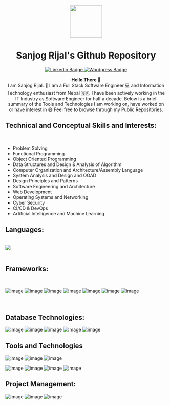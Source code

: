 <div id="header" align="center">
      <img src="https://media.giphy.com/media/qgQUggAC3Pfv687qPC/giphy.gif" width="100vw" />
      <h1> Sanjog Rijal's Github Repository </h1>
      <div id="badges">
            <a href="https://www.linkedin.com/in/sanjog-rijal-421a28150">
                  <img src="https://img.shields.io/badge/LinkedIn-blue?style=for-the-badge&logo=linkedin&logoColor=white" alt="LinkedIn Badge"/>
            </a>
            <a href="https://sanjogrizal.wordpress.com">
                  <img src="https://img.shields.io/badge/wordpress-0073aa?style=for-the-badge&logo=wordpress" alt="Wordpress Badge"/>
            </a> 
      </div>
      <img src="https://komarev.com/ghpvc/?username=SanjogRijal&style=flat-square&color=blue" alt=""/>
</div>

<section class="introduction">
      <div align="center">
            <p>
                  <b>Hello There 👋</b><br/>
                  I am Sanjog Rijal. 🙏
                  I am a Full Stack Software Engineer 💻 and Information Technology enthusiast from Nepal 🇳🇵. 
                  I have been actively working in the IT Industry as Software Engineer for half a decade.
                  Below is a brief summary of the Tools and Technologies I am working on, have worked on or have interest in 😄
                  Feel free to browse through my Public Repositories.
            </p>
      </div>
</section>

<div>
    <h2><b>Technical and Conceptual Skills and Interests:</b></h2><br/>
    <ul>
       <li> Problem Solving </li>
       <li> Functional Programming </li> 
       <li> Object Oriented Programming </li>
       <li> Data Structures and Design & Analysis of Algorithm </li>
       <li> Computer Organization and Architecture/Assembly Language </li>
       <li> System Analysis and Design and OOAD </li>
       <li> Design Principles and Patterns </li>
       <li> Software Engineering and Architecture </li>
       <li> Web Development </li> 
       <li> Operating Systems and Networking </li>
       <li> Cyber Security </li>
       <li> CI/CD & DevOps </li> 
       <li> Artificial Intelligence and Machine Learning </li>
    </ul>
</div>

<div>   
   <h2><b>Languages:</b></h2><br/>
   <img src="https://user-images.githubusercontent.com/12619793/196091030-306b3139-46c1-42b7-b119-e7bf8cd133e4.png"/> 
<!--    ![image](https://user-images.githubusercontent.com/12619793/196091030-306b3139-46c1-42b7-b119-e7bf8cd133e4.png)
   ![image](https://user-images.githubusercontent.com/12619793/196091073-961769fd-258b-451a-b86c-464dce0d74a1.png)
   ![image](https://user-images.githubusercontent.com/12619793/196091100-9bfdfb10-63e3-4ffd-8041-da94a68107be.png)
   ![image](https://user-images.githubusercontent.com/12619793/196091139-83adf4df-cd16-42fe-bee3-867f0cb48526.png)
   ![image](https://user-images.githubusercontent.com/12619793/196091338-c39a30c4-767a-4db5-9986-8d27f95e8b60.png)
   ![image](https://user-images.githubusercontent.com/12619793/196091391-037b9abc-1f0e-4de5-a9a3-9f0afee30cd8.png) -->
   
   
</div><br/>

<div>
   <h2><b>Frameworks:</b></h2><br/>
   
   ![image](https://user-images.githubusercontent.com/12619793/196092637-d3c368b7-1692-4f5e-8832-9e2ae03b5bf1.png)
   ![image](https://user-images.githubusercontent.com/12619793/196092502-2206b9bf-9791-417b-b23b-87f4f1648266.png)
   ![image](https://user-images.githubusercontent.com/12619793/196092754-8875d865-fe00-4264-8fb5-10d7231d9752.png)
   ![image](https://user-images.githubusercontent.com/12619793/196097024-92bf57d5-1a1b-4517-9b11-4e2387bea4f9.png)
   ![image](https://user-images.githubusercontent.com/12619793/196097088-7bd173ab-92d0-4101-afc3-89745afa44cf.png)
   ![image](https://user-images.githubusercontent.com/12619793/196097150-14771cfd-5078-40d1-bbaf-daaac582c2df.png)
   ![image](https://user-images.githubusercontent.com/12619793/196096635-ae3df447-8652-409d-97a5-cfd24105c7a2.png)


</div><br/>


<div>
   <h2><b> Database Technologies: </b><br/></h2>
   
   ![image](https://user-images.githubusercontent.com/12619793/196097211-f9d10c64-2d36-4bde-9139-2c7070178c96.png)
   ![image](https://user-images.githubusercontent.com/12619793/196097255-0558188f-9fba-4089-8d60-25b76d4ed418.png)
   ![image](https://user-images.githubusercontent.com/12619793/196096378-40ac59fe-d517-4c97-8e10-6c8c264f1dca.png)
   ![image](https://user-images.githubusercontent.com/12619793/196098514-e02f2913-1ed4-4dc7-8bee-499460abfded.png)
   ![image](https://user-images.githubusercontent.com/12619793/196097356-0a434d60-5430-4caa-a0cc-7f14f27abac4.png)

</div>

<div> 
   <h2><b> Tools and Technologies </b><br/></h2>
   
   ![image](https://user-images.githubusercontent.com/12619793/196097429-35ffc65e-1482-4bf9-970f-df0e153bf2c0.png)
   ![image](https://user-images.githubusercontent.com/12619793/196097491-56944377-51db-4715-a9dd-7c0d0e3bef81.png)
   ![image](https://user-images.githubusercontent.com/12619793/196097666-f1a4f932-a0d3-4f41-9033-2fbd375d1b5b.png)
   
   ![image](https://user-images.githubusercontent.com/12619793/196097802-02d6ab08-600d-4676-bc37-95f13a612004.png)
   ![image](https://user-images.githubusercontent.com/12619793/196094845-5ec0f041-8bcc-4e94-847f-971fbd0ef7cd.png)
   ![image](https://user-images.githubusercontent.com/12619793/196097971-4d25bb3f-5d79-47bc-b55a-3e1e152ab3b0.png)
   ![image](https://user-images.githubusercontent.com/12619793/196096647-6f43c29f-b65b-4234-925b-06c972fe87c5.png)

<div>
   <h2><b> Project Management:</b></h2>
     
   
   ![image](https://user-images.githubusercontent.com/12619793/196098193-027dbad4-6af9-4610-aa51-3612a87cacb6.png)
   ![image](https://user-images.githubusercontent.com/12619793/196098256-f7c1b1c4-15fe-4a7f-a77b-2831c27a8f4a.png)
   ![image](https://user-images.githubusercontent.com/12619793/196098364-adc1def2-3d06-4e33-bd42-5238f01e8f1d.png)



<!-- <div style = "visibility: hidden">Greek question mark;</div> -->
